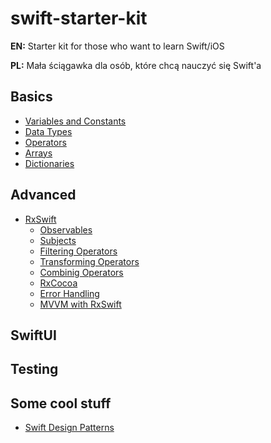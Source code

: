 # swift-starter-kit

**EN:** Starter kit for those who want to learn Swift/iOS

**PL:** Mała ściągawka dla osób, które chcą nauczyć się Swift'a

## Basics

* [Variables and Constants](https://github.com/P-Jag/swift-starter-kit-EN-PL/blob/main/Basics/Variables-and-Constans.md)
* [Data Types](https://github.com/P-Jag/swift-starter-kit-EN-PL/blob/main/Basics/Data-types.md)
* [Operators](https://github.com/P-Jag/swift-starter-kit-EN-PL/blob/main/Basics/Operators.md) 
* [Arrays](https://github.com/P-Jag/swift-starter-kit-EN-PL/blob/main/Basics/Arrays.md)
* [Dictionaries](https://github.com/P-Jag/swift-starter-kit-EN-PL/blob/main/Basics/Dictionaries.md)

## Advanced

* [RxSwift](https://github.com/P-Jag/swift-starter-kit-EN-PL/blob/main/Advanced/RxSwift.md)
  * [Observables](https://github.com/P-Jag/swift-starter-kit-EN-PL/blob/main/Advanced/RxSwift.md#observables)
  * [Subjects](https://github.com/P-Jag/swift-starter-kit-EN-PL/blob/main/Advanced/RxSwift.md#subjects)
  * [Filtering Operators](https://github.com/P-Jag/swift-starter-kit-EN-PL/blob/main/Advanced/RxSwift.md#filtering-operators)
  * [Transforming Operators](https://github.com/P-Jag/swift-starter-kit-EN-PL/blob/main/Advanced/RxSwift.md#transforming-operators)
  * [Combinig Operators](https://github.com/P-Jag/swift-starter-kit-EN-PL/blob/main/Advanced/RxSwift.md#combining-operators)
  * [RxCocoa](https://github.com/P-Jag/swift-starter-kit-EN-PL/blob/main/Advanced/RxSwift.md#rxcocoa)
  * [Error Handling](https://github.com/P-Jag/swift-starter-kit-EN-PL/blob/main/Advanced/RxSwift.md#error-handling)
  * [MVVM with RxSwift](https://github.com/P-Jag/swift-starter-kit-EN-PL/blob/main/Advanced/RxSwift.md#mvvm-in-rxswift)

## SwiftUI

## Testing

## Some cool stuff

* [Swift Design Patterns](https://refactoring.guru/design-patterns/swift)
